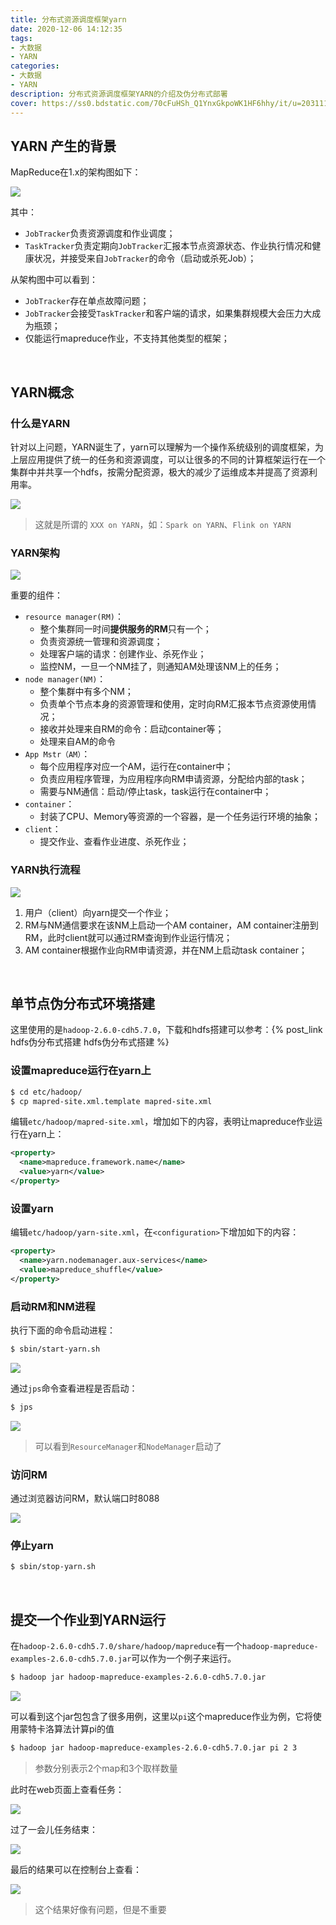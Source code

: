 ```yaml
---
title: 分布式资源调度框架yarn
date: 2020-12-06 14:12:35
tags:
- 大数据
- YARN
categories:
- 大数据
- YARN
description: 分布式资源调度框架YARN的介绍及伪分布式部署 
cover: https://ss0.bdstatic.com/70cFuHSh_Q1YnxGkpoWK1HF6hhy/it/u=203111150,1649122478&fm=11&gp=0.jpg
---
```


 

## YARN 产生的背景

MapReduce在1.x的架构图如下：

![](mapreduce.png)

其中：

- `JobTracker`负责资源调度和作业调度；
- `TaskTracker`负责定期向`JobTracker`汇报本节点资源状态、作业执行情况和健康状况，并接受来自`JobTracker`的命令（启动或杀死Job）；



从架构图中可以看到：

- `JobTracker`存在单点故障问题；
- `JobTracker`会接受`TaskTracker`和客户端的请求，如果集群规模大会压力大成为瓶颈；
- 仅能运行mapreduce作业，不支持其他类型的框架；



<br>



## YARN概念

### 什么是YARN

针对以上问题，YARN诞生了，yarn可以理解为一个操作系统级别的调度框架，为上层应用提供了统一的任务和资源调度，可以让很多的不同的计算框架运行在一个集群中并共享一个hdfs，按需分配资源，极大的减少了运维成本并提高了资源利用率。

![](yarn.jpg)



> 这就是所谓的 `XXX on YARN`，如：`Spark on YARN`、`Flink on YARN`



### YARN架构

![](yarn-arch.png)



重要的组件：

- `resource manager(RM)`：
  - 整个集群同一时间**提供服务的RM**只有一个；
  - 负责资源统一管理和资源调度；
  - 处理客户端的请求：创建作业、杀死作业；
  - 监控NM，一旦一个NM挂了，则通知AM处理该NM上的任务；
- `node manager(NM)`：
  - 整个集群中有多个NM；
  - 负责单个节点本身的资源管理和使用，定时向RM汇报本节点资源使用情况；
  - 接收并处理来自RM的命令：启动container等；
  - 处理来自AM的命令
- `App Mstr（AM）`：
  - 每个应用程序对应一个AM，运行在container中；
  - 负责应用程序管理，为应用程序向RM申请资源，分配给内部的task；
  - 需要与NM通信：启动/停止task，task运行在container中；
- `container`：
  - 封装了CPU、Memory等资源的一个容器，是一个任务运行环境的抽象；
- `client`：
  - 提交作业、查看作业进度、杀死作业；



### YARN执行流程

![](liucheng.jpg)

1. 用户（client）向yarn提交一个作业；
2. RM与NM通信要求在该NM上启动一个AM container，AM container注册到RM，此时client就可以通过RM查询到作业运行情况；
3. AM container根据作业向RM申请资源，并在NM上启动task container；



<br>



## 单节点伪分布式环境搭建

这里使用的是`hadoop-2.6.0-cdh5.7.0`，下载和hdfs搭建可以参考：{% post_link hdfs伪分布式搭建 hdfs伪分布式搭建 %}



### 设置mapreduce运行在yarn上

```bash
$ cd etc/hadoop/
$ cp mapred-site.xml.template mapred-site.xml
```



编辑`etc/hadoop/mapred-site.xml`，增加如下的内容，表明让mapreduce作业运行在yarn上：

```xml
<property>
  <name>mapreduce.framework.name</name>
  <value>yarn</value>
</property>
```





### 设置yarn

编辑`etc/hadoop/yarn-site.xml`，在`<configuration>`下增加如下的内容：

```xml
<property>
  <name>yarn.nodemanager.aux-services</name>
  <value>mapreduce_shuffle</value>
</property>
```





### 启动RM和NM进程

执行下面的命令启动进程：

```bash
$ sbin/start-yarn.sh
```

![](startyarn.png)



通过`jps`命令查看进程是否启动：

```bash
$ jps
```

![](jps.png)

> 可以看到`ResourceManager`和`NodeManager`启动了



### 访问RM

通过浏览器访问RM，默认端口时8088

![](web.png)



### 停止yarn

```bash
$ sbin/stop-yarn.sh
```



<br>



## 提交一个作业到YARN运行

在`hadoop-2.6.0-cdh5.7.0/share/hadoop/mapreduce`有一个`hadoop-mapreduce-examples-2.6.0-cdh5.7.0.jar`可以作为一个例子来运行。



```bash
$ hadoop jar hadoop-mapreduce-examples-2.6.0-cdh5.7.0.jar
```

![](example.png)



可以看到这个jar包包含了很多用例，这里以`pi`这个mapreduce作业为例，它将使用蒙特卡洛算法计算pi的值

```bash
$ hadoop jar hadoop-mapreduce-examples-2.6.0-cdh5.7.0.jar pi 2 3
```

> 参数分别表示2个map和3个取样数量



此时在web页面上查看任务：

![](task.png)

过了一会儿任务结束：

![](task-finished.png)



最后的结果可以在控制台上查看：

![](result.png)

> 这个结果好像有问题，但是不重要